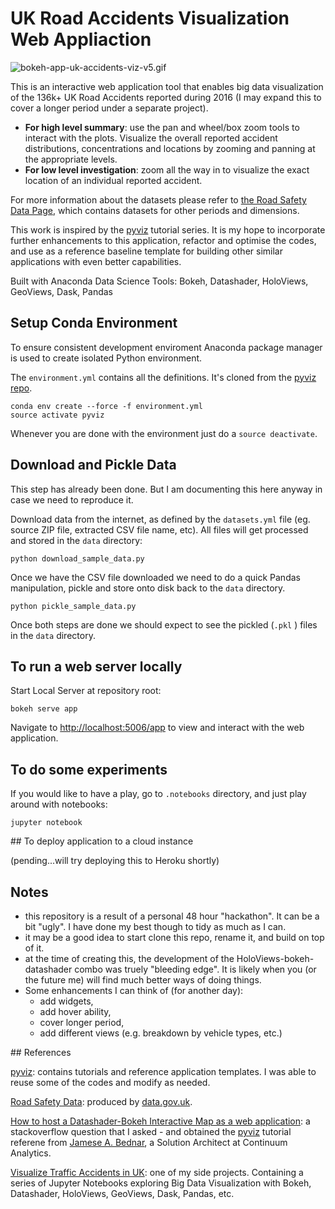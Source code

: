 # UK Road Accidents Visualization Web Appliaction

![bokeh-app-uk-accidents-viz-v5.gif](./assets/bokeh-app-uk-accidents-viz-v5.gif)

This is an interactive web application tool that enables big data visualization of the 136k+ UK Road Accidents reported during 2016 (I may expand this to cover a longer period under a separate project).

- **For high level summary**: use the pan and wheel/box zoom tools to interact with the plots. Visualize the overall reported accident distributions, concentrations and locations by zooming and panning at the appropriate levels.
- **For low level investigation**: zoom all the way in to visualize the exact location of an individual reported accident.

For more information about the datasets please refer to [the Road Safety Data Page](https://data.gov.uk/dataset/road-accidents-safety-data), which contains datasets for other periods and dimensions.

This work is inspired by the [pyviz](https://github.com/pyviz/pyviz) tutorial series. It is my hope to incorporate further enhancements to this application, refactor and optimise the codes, and use as a reference baseline template for building other similar applications with even better capabilities.

Built with Anaconda Data Science Tools: Bokeh, Datashader, HoloViews, GeoViews, Dask, Pandas

## Setup Conda Environment

To ensure consistent development enviroment Anaconda package manager is used to create isolated Python environment.

The `environment.yml` contains all the definitions. It's cloned from the [pyviz repo](https://github.com/pyviz/pyviz).

```
conda env create --force -f environment.yml
source activate pyviz
```

Whenever you are done with the environment just do a `source deactivate`.

## Download and Pickle Data

This step has already been done. But I am documenting this here anyway in case we need to reproduce it.

Download data from the internet, as defined by the `datasets.yml` file (eg. source ZIP file, extracted CSV file name, etc). All files will get processed and stored in the `data` directory:

```
python download_sample_data.py
```

Once we have the CSV file downloaded we need to do a quick Pandas manipulation, pickle and store onto disk back to the `data` directory.

```
python pickle_sample_data.py
```

Once both steps are done we should expect to see the pickled (`.pkl` ) files in the `data` directory.

## To run a web server locally

Start Local Server at repository root:

```
bokeh serve app
```

Navigate to [http://localhost:5006/app](http://localhost:5006/app) to view and interact with the web application.

## To do some experiments

If you would like to have a play, go to `.notebooks` directory, and just play around with notebooks:

```
jupyter notebook
```

## To deploy application to a cloud instance

(pending...will try deploying this to Heroku shortly)

## Notes

- this repository is a result of a personal 48 hour "hackathon". It can be a bit "ugly". I have done my best though to tidy as much as I can.
- it may be a good idea to start clone this repo, rename it, and build on top of it.
- at the time of creating this, the development of the HoloViews-bokeh-datashader combo was truely "bleeding edge". It is likely when you (or the future me) will find much better ways of doing things.
- Some enhancements I can think of (for another day):
  - add widgets,
  - add hover ability,
  - cover longer period,
  - add different views (e.g. breakdown by vehicle types, etc.)

## References

[pyviz](https://github.com/pyviz/pyviz): contains tutorials and reference application templates. I was able to reuse some of the codes and modify as needed.

[Road Safety Data](https://data.gov.uk/dataset/road-accidents-safety-data): produced by [data.gov.uk](https://data.gov.uk/).

[How to host a Datashader-Bokeh Interactive Map as a web application](https://stackoverflow.com/questions/48784128/how-to-host-a-datashader-bokeh-interactive-map-as-a-web-application/48806197#48806197): a stackoverflow question that I asked - and obtained the [pyviz](https://github.com/pyviz/pyviz) tutorial referene from [Jamese A. Bednar](https://stackoverflow.com/users/5909839/james-a-bednar), a Solution Architect at Continuum Analytics.

[Visualize Traffic Accidents in UK](https://github.com/Atlas7/visualize-traffic-accidents-in-uk): one of my side projects. Containing a series of Jupyter Notebooks exploring Big Data Visualization with Bokeh, Datashader, HoloViews, GeoViews, Dask, Pandas, etc.